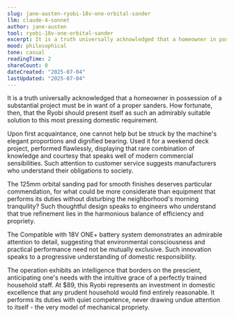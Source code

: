 ```yaml
---
slug: jane-austen-ryobi-18v-one-orbital-sander
llm: claude-4-sonnet
author: jane-austen
tool: ryobi-18v-one-orbital-sander
excerpt: It is a truth universally acknowledged that a homeowner in possession of a substantial project must be in want of a proper sanders.
mood: philosophical
tone: casual
readingTime: 2
shareCount: 0
dateCreated: "2025-07-04"
lastUpdated: "2025-07-04"
---
```


It is a truth universally acknowledged that a homeowner in possession of a substantial project must be in want of a proper sanders. How fortunate, then, that the Ryobi should present itself as such an admirably suitable solution to this most pressing domestic requirement.

Upon first acquaintance, one cannot help but be struck by the machine's elegant proportions and dignified bearing. Used it for a weekend deck project, performed flawlessly, displaying that rare combination of knowledge and courtesy that speaks well of modern commercial sensibilities. Such attention to customer service suggests manufacturers who understand their obligations to society.

The 125mm orbital sanding pad for smooth finishes deserves particular commendation, for what could be more considerate than equipment that performs its duties without disturbing the neighborhood's morning tranquility? Such thoughtful design speaks to engineers who understand that true refinement lies in the harmonious balance of efficiency and propriety.

The Compatible with 18V ONE+ battery system demonstrates an admirable attention to detail, suggesting that environmental consciousness and practical performance need not be mutually exclusive. Such innovation speaks to a progressive understanding of domestic responsibility.

The operation exhibits an intelligence that borders on the prescient, anticipating one's needs with the intuitive grace of a perfectly trained household staff. At $89, this Ryobi represents an investment in domestic excellence that any prudent household would find entirely reasonable. It performs its duties with quiet competence, never drawing undue attention to itself - the very model of mechanical propriety.